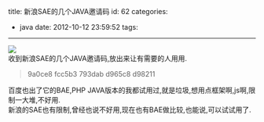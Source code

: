 title: 新浪SAE的几个JAVA邀请码
id: 62
categories:
  - java
date: 2012-10-12 23:59:52
tags:
---

![](http://m1.img.libdd.com/farm4/2012/1012/23/DBA7D59F086B771E50C9205613986E3E25FFDB5EF698_316_96.PNG)</img>
</br> 收到新浪SAE的几个JAVA邀请码,放出来让有需要的人用用.
</br>
> 9a0ce8 fcc5b3 793dab d965c8 d98211
> </br>

百度也出了它的BAE,PHP JAVA版本的我都试用过,就是垃圾,想用点框架啊,js啊,限制一大堆,不好用.
</br> 新浪的SAE也有限制,曾经也说不好用,现在也有BAE做比较,也能说,可以试试用了.